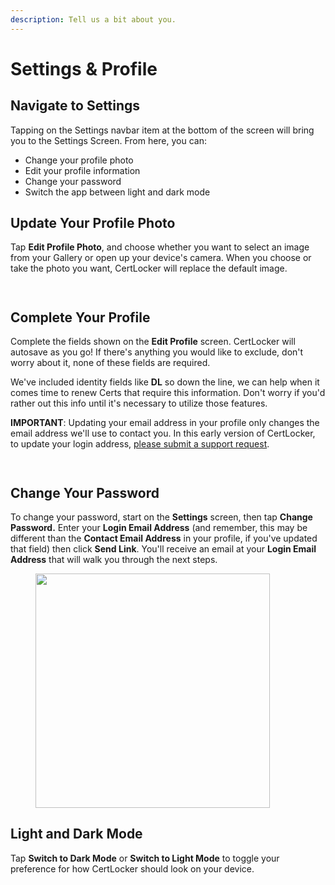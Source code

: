 ```yaml
---
description: Tell us a bit about you.
---
```


# Settings & Profile

## Navigate to Settings

Tapping on the Settings navbar item at the bottom of the screen will bring you to the Settings Screen. From here, you can:

* Change your profile photo
* Edit your profile information
* Change your password
* Switch the app between light and dark mode

## Update Your Profile Photo

Tap **Edit Profile Photo**, and choose whether you want to select an image from your Gallery or open up your device's camera. When you choose or take the photo you want, CertLocker will replace the default image.

<div>

<figure><img src="../.gitbook/assets/default-settings.png" alt=""><figcaption></figcaption></figure>

 

<figure><img src="../.gitbook/assets/custom-profile-image.png" alt=""><figcaption></figcaption></figure>

</div>

## Complete Your Profile

Complete the fields shown on the **Edit Profile** screen. CertLocker will autosave as you go! If there's anything you would like to exclude, don't worry about it, none of these fields are required.

We've included identity fields like **DL** so down the line, we can help when it comes time to renew Certs that require this information. Don't worry if you'd rather out this info until it's necessary to utilize those features.

**IMPORTANT**: Updating your email address in your profile only changes the email address we'll use to contact you. In this early version of CertLocker, to update your login address, [please submit a support request](https://form.asana.com/?k=9ZDd1YrRWfsneFrr01xdug\&d=1107920631423484).

<div>

<figure><img src="../.gitbook/assets/blank-profile.PNG" alt=""><figcaption></figcaption></figure>

 

<figure><img src="../.gitbook/assets/complete-profile.PNG" alt=""><figcaption></figcaption></figure>

</div>

## Change Your Password

To change your password, start on the **Settings** screen, then tap **Change Password.** Enter your **Login Email Address** (and remember, this may be different than the **Contact Email Address** in your profile, if you've updated that field) then click **Send Link**. You'll receive an email at your **Login Email Address** that will walk you through the next steps.

<figure><img src="../.gitbook/assets/reset-password.png" alt="" width="375"><figcaption></figcaption></figure>

## Light and Dark Mode

Tap **Switch to Dark Mode** or **Switch to Light Mode** to toggle your preference for how CertLocker should look on your device.

<div>

<figure><img src="../.gitbook/assets/light-mode.png" alt=""><figcaption></figcaption></figure>

 

<figure><img src="../.gitbook/assets/custom-profile-image.png" alt=""><figcaption></figcaption></figure>

</div>





